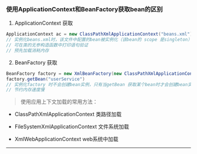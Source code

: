 ### 使用ApplicationContext和BeanFactory获取bean的区别

1. ApplicationContext 获取

``` java
ApplicationContext ac = new ClassPathXmlApplicationContext("beans.xml");
// 实例化beans.xml时，该文件中配置的bean被实例化（该bean的 scope 是singleton）
// 可在类的无参构造函数中打印语句验证
// 预先加载消耗内存
```

2. BeanFactory 获取
``` java
BeanFactory factory = new XmlBeanFactory(new ClassPathXmlApplicationContext("beans.xml"))
factory.getBean("userService")
// 实例化factory 时不会创建bean实例，只有当getBean 获取某个bean时才会创建bean实例
// 节约内存速度慢
```

> 使用应用上下文加载的常用方法：

- ClassPathXmlApplicationContext  类路径加载

- FileSystemXmlApplicationContext  文件系统加载

- XmlWebApplicationContext         web系统中加载

---
